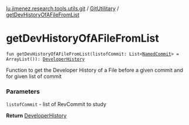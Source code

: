 [lu.jimenez.research.tools.utils.git](../index.md) / [GitUtilitary](index.md) / [getDevHistoryOfAFileFromList](.)

# getDevHistoryOfAFileFromList

`fun getDevHistoryOfAFileFromList(listofCommit: List<`[`NamedCommit`](-named-commit/index.md)`> = ArrayList()): `[`DeveloperHistory`](../-developer-history/index.md)

Function to get the Developer History of a File before a given commit and for
given list of commit

### Parameters

`listofCommit` - list of RevCommit to study

**Return**
[DeveloperHistory](../-developer-history/index.md)

